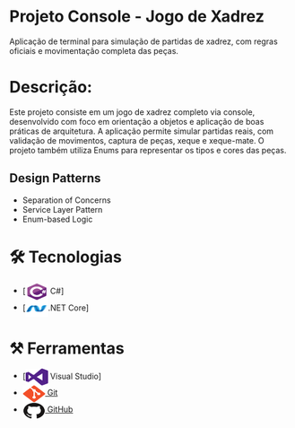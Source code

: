# Projeto Console - Jogo de Xadrez
Aplicação de terminal para simulação de partidas de xadrez, com regras oficiais e movimentação completa das peças.

# Descrição:
Este projeto consiste em um jogo de xadrez completo via console, desenvolvido com foco em orientação a objetos e aplicação de boas práticas de arquitetura. 
A aplicação permite simular partidas reais, com validação de movimentos, captura de peças, xeque e xeque-mate. O projeto também utiliza Enums para representar os tipos e cores das peças.
  

## Design Patterns
- Separation of Concerns
- Service Layer Pattern
- Enum-based Logic

# :hammer_and_wrench: Tecnologias

- [<img align="center" alt="CSharp" height="30" width="40" src="https://raw.githubusercontent.com/devicons/devicon/master/icons/csharp/csharp-original.svg"> C#]
- [<img align="center" alt="aspnet" height="30" width="40" src="https://raw.githubusercontent.com/devicons/devicon/master/icons/dot-net/dot-net-original.svg">.NET Core]


# :hammer_and_pick: Ferramentas

- [<img align="center" alt="VSCode" height="30" width="40" src="https://raw.githubusercontent.com/devicons/devicon/master/icons/visualstudio/visualstudio-plain.svg"> Visual Studio]
- [<img align="center" alt="Git" height="30" width="40" src="https://raw.githubusercontent.com/devicons/devicon/master/icons/git/git-original.svg"> Git](https://www.git.com/)
- [<img align="center" alt="GitHub" height="30" width="40" src="https://raw.githubusercontent.com/devicons/devicon/master/icons/github/github-original.svg"> GitHub](https://git-scm.com/)



